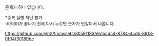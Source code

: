 문제가 하나 있습니다.

\*중복 실행 차단 불가  
-타이머가 끝나기 전에 다시 누르면 숫자가 번갈아서 나옵니다.  


https://github.com/yln2/tm/assets/80591183/eb1bcdc4-8784-4cdb-8918-0f04f30189be

